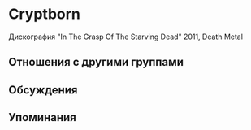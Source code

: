 # Cryptborn

Дискография
"In The Grasp Of The Starving Dead" 2011, Death Metal

## Отношения с другими группами


## Обсуждения


## Упоминания

